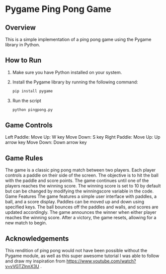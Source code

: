 # Pygame Ping Pong Game

## Overview

This is a simple implementation of a ping pong game using the Pygame library in Python.

## How to Run

1. Make sure you have Python installed on your system.
2. Install the Pygame library by running the following command:

   ```bash
   pip install pygame
3. Run the script
   ```bash
   python pingpong.py

## Game Controls
Left Paddle:
Move Up: W key
Move Down: S key
Right Paddle:
Move Up: Up arrow key
Move Down: Down arrow key

## Game Rules
The game is a classic ping pong match between two players.
Each player controls a paddle on their side of the screen.
The objective is to hit the ball with the paddle and score points.
The game continues until one of the players reaches the winning score.
The winning score is set to 10 by default but can be changed by modifying the winningscore variable in the code.
Game Features
The game features a simple user interface with paddles, a ball, and a score display.
Paddles can be moved up and down using specified keys.
The ball bounces off the paddles and walls, and scores are updated accordingly.
The game announces the winner when either player reaches the winning score.
After a victory, the game resets, allowing for a new match to begin.

## Acknowledgements
This rendition of ping pong would not have been possible without the Pygame module, as well as this super awesome tutorial I was able to follow and draw my inspiration from https://www.youtube.com/watch?v=vVGTZlnnX3U .
   

